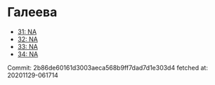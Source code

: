 # Галеева
- [31: NA](31.md)
- [32: NA](32.md)
- [33: NA](33.md)
- [34: NA](34.md)

Commit: 2b86de60161d3003aeca568b9ff7dad7d1e303d4
 fetched at: 20201129-061714
